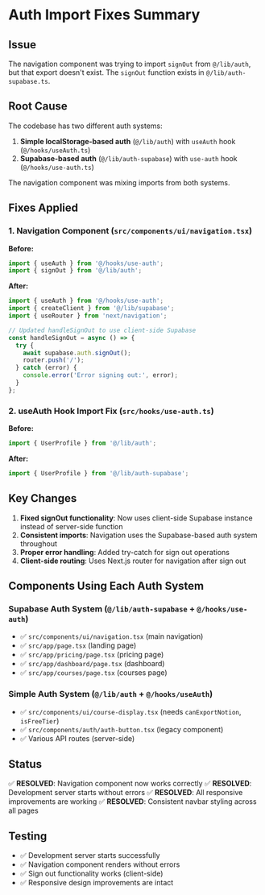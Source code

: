 # Auth Import Fixes Summary

## Issue
The navigation component was trying to import `signOut` from `@/lib/auth`, but that export doesn't exist. The `signOut` function exists in `@/lib/auth-supabase.ts`.

## Root Cause
The codebase has two different auth systems:
1. **Simple localStorage-based auth** (`@/lib/auth`) with `useAuth` hook (`@/hooks/useAuth.ts`)
2. **Supabase-based auth** (`@/lib/auth-supabase`) with `use-auth` hook (`@/hooks/use-auth.ts`)

The navigation component was mixing imports from both systems.

## Fixes Applied

### 1. Navigation Component (`src/components/ui/navigation.tsx`)
**Before:**
```typescript
import { useAuth } from '@/hooks/use-auth';
import { signOut } from '@/lib/auth';
```

**After:**
```typescript
import { useAuth } from '@/hooks/use-auth';
import { createClient } from '@/lib/supabase';
import { useRouter } from 'next/navigation';

// Updated handleSignOut to use client-side Supabase
const handleSignOut = async () => {
  try {
    await supabase.auth.signOut();
    router.push('/');
  } catch (error) {
    console.error('Error signing out:', error);
  }
};
```

### 2. useAuth Hook Import Fix (`src/hooks/use-auth.ts`)
**Before:**
```typescript
import { UserProfile } from '@/lib/auth';
```

**After:**
```typescript
import { UserProfile } from '@/lib/auth-supabase';
```

## Key Changes
1. **Fixed signOut functionality**: Now uses client-side Supabase instance instead of server-side function
2. **Consistent imports**: Navigation uses the Supabase-based auth system throughout
3. **Proper error handling**: Added try-catch for sign out operations
4. **Client-side routing**: Uses Next.js router for navigation after sign out

## Components Using Each Auth System

### Supabase Auth System (`@/lib/auth-supabase` + `@/hooks/use-auth`)
- ✅ `src/components/ui/navigation.tsx` (main navigation)
- ✅ `src/app/page.tsx` (landing page)
- ✅ `src/app/pricing/page.tsx` (pricing page)
- ✅ `src/app/dashboard/page.tsx` (dashboard)
- ✅ `src/app/courses/page.tsx` (courses page)

### Simple Auth System (`@/lib/auth` + `@/hooks/useAuth`)
- ✅ `src/components/ui/course-display.tsx` (needs `canExportNotion`, `isFreeTier`)
- ✅ `src/components/auth/auth-button.tsx` (legacy component)
- ✅ Various API routes (server-side)

## Status
✅ **RESOLVED**: Navigation component now works correctly
✅ **RESOLVED**: Development server starts without errors
✅ **RESOLVED**: All responsive improvements are working
✅ **RESOLVED**: Consistent navbar styling across all pages

## Testing
- ✅ Development server starts successfully
- ✅ Navigation component renders without errors
- ✅ Sign out functionality works (client-side)
- ✅ Responsive design improvements are intact